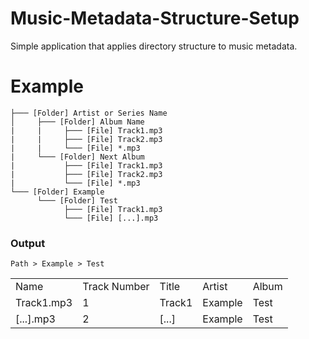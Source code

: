 # Music-Metadata-Structure-Setup
Simple application that applies directory structure to music metadata.
# Example
```
├─── [Folder] Artist or Series Name
│     ├─── [Folder] Album Name
|     |     ├─── [File] Track1.mp3
|     |     ├─── [File] Track2.mp3
|     |     └─── [File] *.mp3
|     └─── [Folder] Next Album
|           ├─── [File] Track1.mp3
|           ├─── [File] Track2.mp3
|           └─── [File] *.mp3    
└─── [Folder] Example
      └─── [Folder] Test
            ├─── [File] Track1.mp3
            └─── [File] [...].mp3
```
### Output
`Path > Example > Test`
<table>
  <tr>
    <td>Name</td><td>Track Number</td><td>Title</td><td>Artist</td><td>Album</td>
  </tr>
  <tr>
    <td>Track1.mp3</td><td>1</td><td>Track1</td><td>Example</td><td>Test</td>
  </td>
  <tr>
    <td>[...].mp3</td><td>2</td><td>[...]</td><td>Example</td><td>Test</td>
  </td>
</table>
